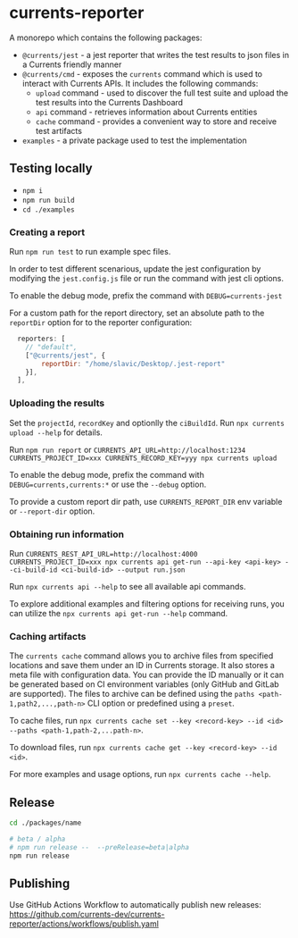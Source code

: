 # currents-reporter

A monorepo which contains the following packages:

- `@currents/jest` - a jest reporter that writes the test results to json files in a Currents friendly manner
- `@currents/cmd` - exposes the `currents` command which is used to interact with Currents APIs. It includes the following commands:
  - `upload` command - used to discover the full test suite and upload the test results into the Currents Dashboard
  - `api` command - retrieves information about Currents entities
  - `cache` command - provides a convenient way to store and receive test artifacts
- `examples` - a private package used to test the implementation

## Testing locally

- `npm i`
- `npm run build`
- `cd ./examples`

### Creating a report

Run `npm run test` to run example spec files.

In order to test different scenarious, update the jest configuration by modifying the `jest.config.js` file or run the command with jest cli options.

To enable the debug mode, prefix the command with `DEBUG=currents-jest`

For a custom path for the report directory, set an absolute path to the `reportDir` option for to the reporter configuration:

```javascript
  reporters: [
    // "default",
    ["@currents/jest", {
        reportDir: "/home/slavic/Desktop/.jest-report"
    }],
  ],
```

### Uploading the results

Set the `projectId`, `recordKey` and optionlly the `ciBuildId`. Run `npx currents upload --help` for details.

Run `npm run report` or `CURRENTS_API_URL=http://localhost:1234 CURRENTS_PROJECT_ID=xxx CURRENTS_RECORD_KEY=yyy npx currents upload`

To enable the debug mode, prefix the command with `DEBUG=currents,currents:*` or use the `--debug` option.

To provide a custom report dir path, use `CURRENTS_REPORT_DIR` env variable or `--report-dir` option.

### Obtaining run information

Run `CURRENTS_REST_API_URL=http://localhost:4000 CURRENTS_PROJECT_ID=xxx npx currents api get-run --api-key <api-key> --ci-build-id <ci-build-id> --output run.json`

Run `npx currents api --help` to see all available api commands.

To explore additional examples and filtering options for receiving runs, you can utilize the `npx currents api get-run --help` command.

### Caching artifacts

The `currents cache` command allows you to archive files from specified locations and save them under an ID in Currents storage. It also stores a meta file with configuration data. You can provide the ID manually or it can be generated based on CI environment variables (only GitHub and GitLab are supported). The files to archive can be defined using the `paths <path-1,path2,...,path-n>` CLI option or predefined using a `preset`.

To cache files, run `npx currents cache set --key <record-key> --id <id> --paths <path-1,path-2,...path-n>`.

To download files, run `npx currents cache get --key <record-key> --id <id>`.

For more examples and usage options, run `npx currents cache --help`.

## Release

```sh
cd ./packages/name

# beta / alpha
# npm run release --  --preRelease=beta|alpha
npm run release
```

## Publishing

Use GitHub Actions Workflow to automatically publish new releases: https://github.com/currents-dev/currents-reporter/actions/workflows/publish.yaml
